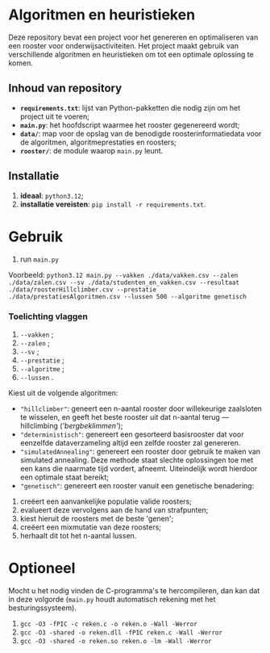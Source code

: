 # **Algoritmen en heuristieken**

Deze repository bevat een project voor het genereren en optimaliseren van een rooster voor onderwijsactiviteiten. Het project maakt gebruik van verschillende algoritmen en heuristieken om tot een optimale oplossing te komen. 

## Inhoud van repository

- **`requirements.txt`**: lijst van Python-pakketten die nodig zijn om het project uit te voeren;
- **`main.py`**: het hoofdscript waarmee het rooster gegenereerd wordt;
- **`data/`**: map voor de opslag van de benodigde roosterinformatiedata voor de algoritmen, algoritmeprestaties en roosters; 
- **`rooster/`**: de module waarop `main.py` leunt.

## Installatie

1. **ideaal**: `python3.12`;
2. **installatie vereisten**: `pip install -r requirements.txt`.

# Gebruik
1. run `main.py`

Voorbeeld: `python3.12 main.py --vakken ./data/vakken.csv --zalen ./data/zalen.csv --sv ./data/studenten_en_vakken.csv --resultaat ./data/roosterHillclimber.csv --prestatie ./data/prestatiesAlgoritmen.csv --lussen 500 --algoritme genetisch`

### Toelichting vlaggen
1. `--vakken` <pad csv-bestand vakken>;
2. `--zalen` <pad csv-bestand zalen>;
3. `--sv` <pad csv-bestand student-vakdata>;
4. `--prestatie` <pad csv-bestand student-vakdata>;
5. `--algoritme` <type algoritme>;
6. `--lussen` <het aantal lussen voor het algortime>.

Kiest uit de volgende algoritmen: 
 - `"hillclimber"`: geneert een n-aantal rooster door willekeurige zaalsloten te wisselen, en geeft het beste rooster uit dat n-aantal terug — hillclimbing (_'bergbeklimmen'_);
- `"deterministisch"`: genereert een gesorteerd basisrooster dat voor eenzelfde dataverzameling altijd een zelfde rooster zal genereren. 
- `"simulatedAnnealing"`: genereert een rooster door gebruik te maken van simulated annealing. Deze methode staat slechte oplossingen toe met een kans die naarmate tijd vordert, afneemt. Uiteindelijk wordt hierdoor een optimale staat bereikt;
- `"genetisch"`: genereert een rooster vanuit een genetische benadering:
1. creëert een aanvankelijke populatie valide roosters;
2. evalueert deze vervolgens aan de hand van strafpunten;
3. kiest hieruit de roosters met de beste 'genen';
4. creëert een mixmutatie van deze roosters;
5. herhaalt dit tot het n-aantal lussen.

# Optioneel
Mocht u het nodig vinden de C-programma's te hercompileren, dan kan dat in deze volgorde (`main.py` houdt automatisch rekening met het besturingssysteem).
1. `gcc -O3 -fPIC -c reken.c -o reken.o -Wall -Werror`
2. `gcc -O3 -shared -o reken.dll -fPIC reken.c -Wall -Werror`
3. `gcc -O3 -shared -o reken.so reken.o -lm -Wall -Werror`
